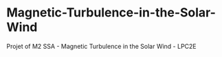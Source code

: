 # Magnetic-Turbulence-in-the-Solar-Wind
Projet of M2 SSA - Magnetic Turbulence in the Solar Wind - LPC2E
